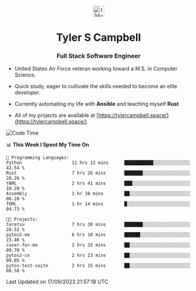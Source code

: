 <p align="center">
<a href="https://www.linkedin.com/in/t36campbell" target="blank"><img align="center" src="https://ik.imagekit.io/t36campbell/Portfolio/linkedin.png.original_m8bbGgPh6.png" alt="t36campbell" height="30" width="30" /></a>
</p>
<h1 align="center">Tyler S Campbell</h1>
<h3 align="center">Full Stack Software Engineer</h3>

* United States Air Force veteran working toward a M.S. in Computer Science.

* Quick study, eager to cultivate the skills needed to become an elite developer.

* Currently automating my life with **Ansible** and teaching myself **Rust**

* All of my projects are available at [https://tylercampbell.space/](https://tylercampbell.space/)

<!--START_SECTION:waka-->
![Code Time](http://img.shields.io/badge/Code%20Time-2%2C819%20hrs%2023%20mins-blue)

📊 **This Week I Spent My Time On** 

```text
💬 Programming Languages: 
Python                   11 hrs 12 mins      ███████████░░░░░░░░░░░░░░   42.54 % 
Rust                     7 hrs 26 mins       ███████░░░░░░░░░░░░░░░░░░   28.26 % 
YAML                     2 hrs 41 mins       ███░░░░░░░░░░░░░░░░░░░░░░   10.20 % 
Assembly                 1 hr 38 mins        ██░░░░░░░░░░░░░░░░░░░░░░░   06.20 % 
TOML                     1 hr 14 mins        █░░░░░░░░░░░░░░░░░░░░░░░░   04.73 % 

🐱‍💻 Projects: 
toretsu                  7 hrs 30 mins       ███████░░░░░░░░░░░░░░░░░░   28.52 % 
pytos2-ee                6 hrs 10 mins       ██████░░░░░░░░░░░░░░░░░░░   23.46 % 
cover-for-me             2 hrs 33 mins       ██░░░░░░░░░░░░░░░░░░░░░░░   09.70 % 
pytos2-ce                2 hrs 23 mins       ██░░░░░░░░░░░░░░░░░░░░░░░   09.05 % 
pytos-test-suite         2 hrs 15 mins       ██░░░░░░░░░░░░░░░░░░░░░░░   08.58 % 
```


 Last Updated on 17/09/2023 21:57:18 UTC
<!--END_SECTION:waka-->

